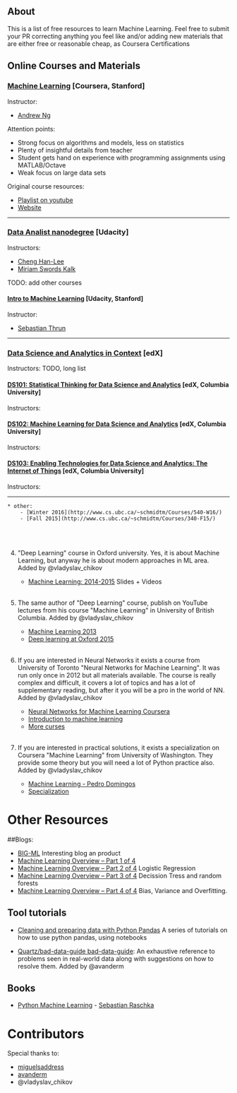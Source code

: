 ## About

This is a list of free resources to learn Machine Learning. Feel free to submit your PR correcting anything you feel like and/or adding new materials that are either free or reasonable cheap, as Coursera Certifications



## Online Courses and Materials

### [Machine Learning](https://www.coursera.org/learn/machine-learning) [Coursera, Stanford]

Instructor:
 * [Andrew Ng](http://www.andrewng.org/)

Attention points:
 * Strong focus on algorithms and models, less on statistics
 * Plenty of insightful details from teacher
 * Student gets hand on experience with programming assignments using MATLAB/Octave
 * Weak focus on large data sets
 
Original course resources:
 * [Playlist on youtube](https://www.youtube.com/playlist?list=PLA89DCFA6ADACE599)
 * [Website](http://cs229.stanford.edu/)

---

### [Data Analist nanodegree](https://www.udacity.com/course/data-analyst-nanodegree--nd002) [Udacity]

Instructors:
 * [Cheng Han-Lee](http://blog.udacity.com/author/chenghanlee)
 * [Miriam Swords Kalk]()

TODO: add other courses
#### [Intro to Machine Learning](https://www.udacity.com/course/intro-to-machine-learning--ud120) [Udacity, Stanford]

Instructor:
 * [Sebastian Thrun](http://robots.stanford.edu/)

---

### [Data Science and Analytics in Context](https://www.edx.org/xseries/data-science-analytics-context) [edX]

Instructors:
TODO, long list

#### [DS101: Statistical Thinking for Data Science and Analytics](https://www.edx.org/course/statistical-thinking-data-science-columbiax-ds101x) [edX, Columbia University]
Instructors:
#### [DS102: Machine Learning for Data Science and Analytics](https://www.edx.org/course/machine-learning-data-science-analytics-columbiax-ds102x) [edX, Columbia University]
Instructors:
#### [DS103: Enabling Technologies for Data Science and Analytics: The Internet of Things](https://www.edx.org/course/enabling-technologies-data-science-columbiax-ds103x) [edX, Columbia University]
Instructors:

---

	* other:
		- [Winter 2016](http://www.cs.ubc.ca/~schmidtm/Courses/540-W16/)
		- [Fall 2015](http://www.cs.ubc.ca/~schmidtm/Courses/340-F15/)
  <br>  <br>
  
4. "Deep Learning" course in Oxford university. Yes, it is about Machine Learning, but anyway he is about modern approaches in ML area. Added by @vladyslav_chikov

	* [Machine Learning: 2014-2015](https://www.cs.ox.ac.uk/people/nando.defreitas/machinelearning/) Slides + Videos
	  <br>  <br>

5. The same author of "Deep Learning" course, publish on YouTube lectures from his course "Machine Learning" in University of British Columbia. Added by @vladyslav_chikov

	* [Machine Learning 2013](https://www.youtube.com/playlist?list=PLE6Wd9FR--EdyJ5lbFl8UuGjecvVw66F6)
	* [Deep learning at Oxford 2015](https://www.youtube.com/playlist?list=PLE6Wd9FR--EfW8dtjAuPoTuPcqmOV53Fu)
	  <br>  <br>
	  
6. If you are interested in Neural Networks it exists a course from University of Toronto "Neural Networks for Machine Learning". It was run only once in 2012 but all materials available. The course is really complex and difficult, it covers a lot of topics and has a lot of supplementary reading, but after it you will be a pro in the world of NN. Added by @vladyslav_chikov

	* [Neural Networks for Machine Learning Coursera](https://www.coursera.org/course/neuralnets)
	* [Introduction to machine learning](http://www.cs.toronto.edu/~zemel/inquiry/element_detail.php?ID=1)
	* [More curses](http://learning.cs.toronto.edu/courses)
  <br>  <br>
  
7. If you are interested in practical solutions, it exists a specialization on Coursera "Machine Learning" from University of Washington. They provide some theory but you will need a lot of Python practice also. Added by @vladyslav_chikov

	* [Machine Learning - Pedro Domingos](https://www.coursera.org/course/machlearning)
	* [Specialization](https://www.coursera.org/specializations/machine-learning)
	
	
Other Resources
===
##Blogs:
* [BIG-ML](http://blog.bigml.com/) Interesting blog an product
* [Machine Learning Overview – Part 1 of 4]()
* [Machine Learning Overview – Part 2 of 4](https://blog.fliptop.com/blog/2015/01/08/machine-learning-overview-2-of-4-logistic-regression/) Logistic Regression
* [Machine Learning Overview – Part 3 of 4](https://blog.fliptop.com/blog/2015/01/19/machine-learning-overview-part-3-4-decision-trees-random-forests/) Decission Tress and random forests
* [Machine Learning Overview – Part 4 of 4](https://blog.fliptop.com/blog/2015/03/02/bias-variance-and-overfitting-machine-learning-overview/) Bias, Variance and Overfitting.

## Tool tutorials
 * [Cleaning and preparing data with Python Pandas](https://www.google.com/url?q=https%3A%2F%2Fbitbucket.org%2Fhrojas%2Flearn-pandas&sa=D&sntz=1&usg=AFQjCNGUIOtzIoYF6dsR2Ddx1MCaUvpmIQ) A series of tutorials on how to use python pandas, using notebooks

* [Quartz/bad-data-guide bad-data-guide](https://github.com/Quartz/bad-data-guide): An exhaustive reference to problems seen in real-world data along with suggestions on how to resolve them. Added by @avanderm

## Books
 * [Python Machine Learning](https://www.packtpub.com/big-data-and-business-intelligence/python-machine-learning) - [Sebastian Raschka](http://sebastianraschka.com/)
	
Contributors
===
Special thanks to:
* [miguelsaddress](https://github.com/miguelsaddress)
* [avanderm](https://github.com/avanderm)
* @vladyslav_chikov
